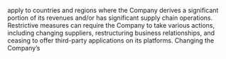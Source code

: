 apply  to  countries  and  regions  where  the  Company  derives  a  significant  portion  of  its  revenues  and/or  has  significant  supply
chain  operations.  Restrictive  measures  can  require  the  Company  to  take  various  actions,  including  changing  suppliers,
restructuring  business  relationships,  and  ceasing  to  offer  third-party  applications  on  its  platforms.  Changing  the  Company’s